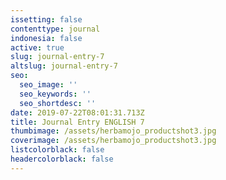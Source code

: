 ```yaml
---
issetting: false
contenttype: journal
indonesia: false
active: true
slug: journal-entry-7
altslug: journal-entry-7
seo:
  seo_image: ''
  seo_keywords: ''
  seo_shortdesc: ''
date: 2019-07-22T08:01:31.713Z
title: Journal Entry ENGLISH 7
thumbimage: /assets/herbamojo_productshot3.jpg
coverimage: /assets/herbamojo_productshot3.jpg
listcolorblack: false
headercolorblack: false
---
```


